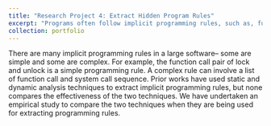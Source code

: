 ```yaml
---
title: "Research Project 4: Extract Hidden Program Rules"
excerpt: "Programs often follow implicit programming rules, such as, function call A must be followed by function call B. Nevertheless, programming rules play an important role in software testing and maintenance. For example, the rules can be used as test oracles to detect violations. If a programmer can be notified of these rules before updating the source code, the chances of generating defects due to rule violations might be minimized."
collection: portfolio
---
```


There are many implicit programming rules in a large software– some are simple and some are complex. For example, the function call pair of lock and unlock is a simple programming rule. A complex rule can involve a list of function call and system call sequence. Prior works have used static and dynamic analysis techniques to extract implicit programming rules, but none compares the effectiveness of the two techniques. We have undertaken an empirical study to compare the two techniques when they are being used for extracting programming rules.
